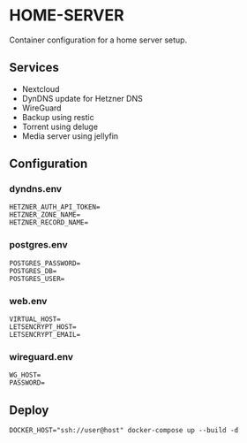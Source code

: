 # HOME-SERVER

Container configuration for a home server setup.

## Services

* Nextcloud
* DynDNS update for Hetzner DNS
* WireGuard
* Backup using restic
* Torrent using deluge
* Media server using jellyfin

## Configuration

### dyndns.env

```
HETZNER_AUTH_API_TOKEN=
HETZNER_ZONE_NAME=
HETZNER_RECORD_NAME=
```

### postgres.env

```
POSTGRES_PASSWORD=
POSTGRES_DB=
POSTGRES_USER=
```

### web.env

```
VIRTUAL_HOST=
LETSENCRYPT_HOST=
LETSENCRYPT_EMAIL=
```

### wireguard.env

```
WG_HOST=
PASSWORD=
```

## Deploy

```
DOCKER_HOST="ssh://user@host" docker-compose up --build -d
```
